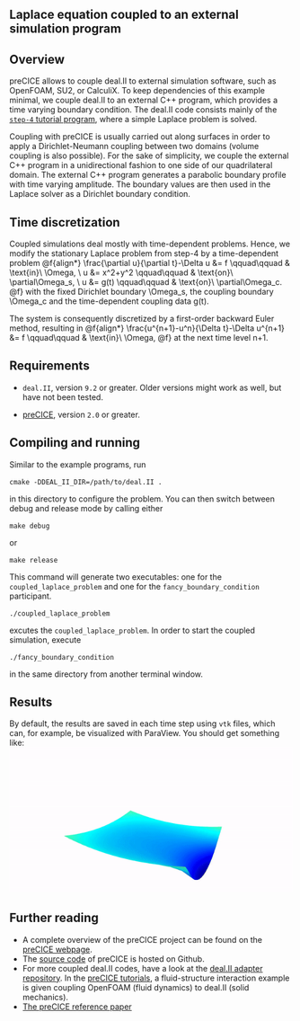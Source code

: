 Laplace equation coupled to an external simulation program
------------------------------------------
## Overview

preCICE allows to couple deal.II to external simulation software, such as OpenFOAM, SU2, or CalculiX. To keep dependencies of this example minimal, we couple deal.II to an external C++ program, which provides a time varying boundary condition. The deal.II code consists mainly of the [`step-4` tutorial program](https://www.dealii.org/developer/doxygen/deal.II/step_4.html), where a simple Laplace problem is solved. 

Coupling with preCICE is usually carried out along surfaces in order to apply a Dirichlet-Neumann coupling between two domains (volume coupling is also possible). For the sake of simplicity, we couple the external C++ program in a unidirectional fashion to one side of our quadrilateral domain. The external C++ program generates a parabolic boundary profile with time varying amplitude. The boundary values are then used in the Laplace solver as a Dirichlet boundary condition.

## Time discretization
Coupled simulations deal mostly with time-dependent problems. Hence, we modify the stationary Laplace problem from step-4 by a time-dependent problem
@f{align*}
  \\frac{\partial u}{\partial t}-\Delta u &= f \qquad\qquad & \text{in}\ \Omega,
  \\
  u &= x^2+y^2 \qquad\qquad & \text{on}\ \partial\Omega_s,
  \\
  u &= g(t) \qquad\qquad & \text{on}\ \partial\Omega_c.
@f}
with the fixed Dirichlet boundary \Omega_s, the coupling boundary \Omega_c and the time-dependent coupling data g(t).

The system is consequently discretized by a first-order backward Euler method, resulting in
@f{align*}
  \\frac{u^{n+1}-u^n}{\Delta t}-\Delta u^{n+1} &= f \qquad\qquad & \text{in}\ \Omega,
@f}
at the next time level n+1.

## Requirements

* `deal.II`, version `9.2` or greater. Older versions might work as well, but have not been tested.

* [preCICE](https://github.com/precice/precice/wiki#1-get-precice), version `2.0` or greater.

## Compiling and running

Similar to the example programs, run
```
cmake -DDEAL_II_DIR=/path/to/deal.II .
```
in this directory to configure the problem.
You can then switch between debug and release mode by calling either
```
make debug
```
or
```
make release
```
This command will generate two executables: one for the `coupled_laplace_problem` and one for the `fancy_boundary_condition` participant.
```
./coupled_laplace_problem
```
excutes the `coupled_laplace_problem`. In order to start the coupled simulation, execute
```
./fancy_boundary_condition
```
in the same directory from another terminal window.

## Results

By default, the results are saved in each time step using `vtk` files, which can, for example, be visualized with ParaView. You should get something like:
![result](./doc/result.gif)

## Further reading

* A complete overview of the preCICE project can be found on the [preCICE webpage](https://www.precice.org/).
* The [source code](https://github.com/precice/precice/) of preCICE is hosted on Github.
* For more coupled deal.II codes, have a look at the [deal.II adapter repository](https://github.com/precice/dealii-adapter). In the [preCICE tutorials](https://github.com/precice/tutorials/tree/master/FSI/flap_perp_2D/OpenFOAM-deal.II), a fluid-structure interaction example is given coupling OpenFOAM (fluid dynamics) to deal.II (solid mechanics). 
* [The preCICE reference paper](https://www.sciencedirect.com/science/article/abs/pii/S0045793016300974)

